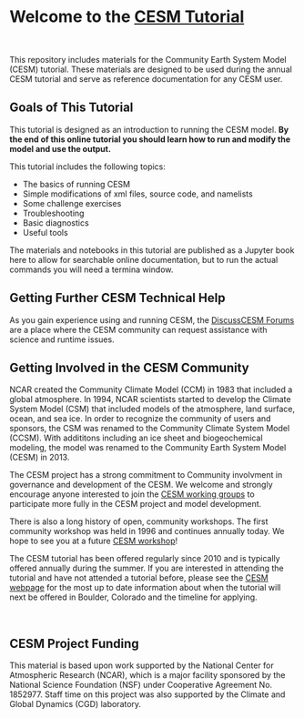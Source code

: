 
# Welcome to the [CESM Tutorial](https://ncar.github.io/CESM-Tutorial/README.html)

<br>

This repository includes materials for the Community Earth System Model (CESM) tutorial. These materials are designed to be used during the annual CESM tutorial and serve as reference documentation for any CESM user.

## Goals of This Tutorial

This tutorial is designed as an introduction to running the CESM model. **By the end of this online tutorial you should learn how to run and modify the model and use the output.** 

This tutorial includes the following topics:
* The basics of running CESM
* Simple modifications of xml files, source code, and namelists
* Some challenge exercises
* Troubleshooting
* Basic diagnostics
* Useful tools

The materials and notebooks in this tutorial are published as a Jupyter book here to allow for searchable online documentation, but to run the actual commands you will need a termina window. 

## Getting Further CESM Technical Help

As you gain experience using and running CESM, the [DiscussCESM Forums](https://bb.cgd.ucar.edu/cesm/) are a place where the CESM community can request assistance with science and runtime issues.

## Getting Involved in the CESM Community

NCAR created the Community Climate Model (CCM) in 1983 that included a global atmosphere. In 1994, NCAR scientists started to develop the Climate System Model (CSM) that included models of the atmosphere, land surface, ocean, and sea ice. In order to recognize the community of users and sponsors, the CSM was renamed to the Community Climate System Model (CCSM). With addititons including an ice sheet and biogeochemical modeling, the model was renamed to the Community Earth System Model (CESM) in 2013. 

The CESM project has a strong commitment to Community involvment in governance and development of the CESM. We welcome and strongly encourage anyone interested to join the [CESM working groups](https://www.cesm.ucar.edu/working-groups) to participate more fully in the CESM project and model development. 

There is also a long history of open, community workshops. The first community workshop was held in 1996 and continues annually today. We hope to see you at a future [CESM workshop](https://www.cesm.ucar.edu/events/workshops)!

The CESM tutorial has been offered regularly since 2010 and is typically offered annually during the summer. If you are interested in attending the tutorial and have not attended a tutorial before, please see the [CESM webpage](https://www.cesm.ucar.edu/events/tutorials) for the most up to date information about when the tutorial will next be offered in Boulder, Colorado and the timeline for applying.

<br>

<div>

## CESM Project Funding 

This material is based upon work supported by the National Center for Atmospheric Research (NCAR), which is a major facility sponsored by the National Science Foundation (NSF) under Cooperative Agreement No. 1852977. Staff time on this project was also supported by the Climate and Global Dynamics (CGD) laboratory.
